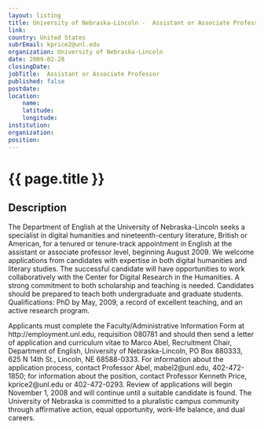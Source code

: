 ```yaml
---
layout: listing
title: University of Nebraska-Lincoln -  Assistant or Associate Professor
link:
country: United States
subrEmail: kprice2@unl.edu
organization: University of Nebraska-Lincoln 
date: 2009-02-28
closingDate: 
jobTitle:  Assistant or Associate Professor
published: false
postdate:
location:
    name: 
    latitude: 
    longitude: 
institution: 
organization: 
position: 
--- 
```



# {{ page.title }}

## Description




<p>The Department of English at the University of Nebraska-Lincoln seeks a
specialist in digital humanities and nineteenth-century literature,
British or American, for a tenured or tenure-track appointment in
English at the assistant or associate professor level, beginning August
2009. We welcome applications from candidates with expertise in both
digital humanities and literary studies. The successful candidate will
have opportunities to work collaboratively with the Center for Digital
Research in the Humanities. A strong commitment to both scholarship and
teaching is needed. Candidates should be prepared to teach both
undergraduate and graduate students. Qualifications:  PhD by May, 2009,
a record of excellent teaching, and an active research program.
</p>

<p>Applicants must complete the Faculty/Administrative Information Form at
http://employment.unl.edu, requisition 080781 and should then send a
letter of application and curriculum vitae to Marco Abel, Recruitment
Chair, Department of English, University of Nebraska-Lincoln, PO Box
880333, 625 N 14th St., Lincoln, NE  68588-0333. For information about
the application process, contact Professor Abel, mabel2@unl.edu,
402-472-1850; for information about the position, contact Professor
Kenneth Price, kprice2@unl.edu or 402-472-0293.  Review of applications
will begin November 1, 2008 and will continue until a suitable candidate
is found.  The University of Nebraska is committed to a pluralistic
campus community through affirmative action, equal opportunity,
work-life balance, and dual careers.</p>

